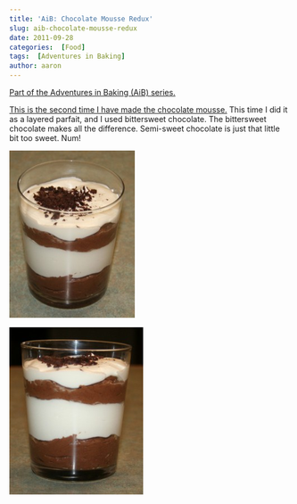 ```yaml
---
title: 'AiB: Chocolate Mousse Redux'
slug: aib-chocolate-mousse-redux
date: 2011-09-28
categories:  [Food]
tags:  [Adventures in Baking]
author: aaron
---
```


[Part of the Adventures in Baking (AiB) series.](../adventures-in-baking-aib-overview "Adventures in Baking (AiB): Overview")

[This is the second time I have made the chocolate mousse.](../aib-chocolate-mousse/ "AiB: Chocolate Mousse") This time I did it as a layered parfait, and I used bittersweet chocolate. The bittersweet chocolate makes all the difference. Semi-sweet chocolate is just that little bit too sweet. Num!

[![](parfait-oblique-225x300.jpg "Chocolate mousse parfait")](parfait-oblique.jpg)

[![](parfait-straight-240x300.jpg "Chocolate mousse parfait")](parfait-straight.jpg)
